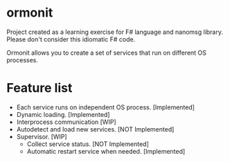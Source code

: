 # ormonit

Project created as a learning exercise for F# language and nanomsg library. Please don't consider this idiomatic F# code.


Ormonit allows you to create a set of services that run on different OS processes.

# Feature list

* Each service runs on independent OS process. [Implemented]
* Dynamic loading. [Implemented]
* Interprocess communication [WIP]
* Autodetect and load new services. [NOT Implemented]
* Supervisor. [WIP]
    * Collect service status. [NOT Implemented]
    * Automatic restart service when needed. [Implemented]
